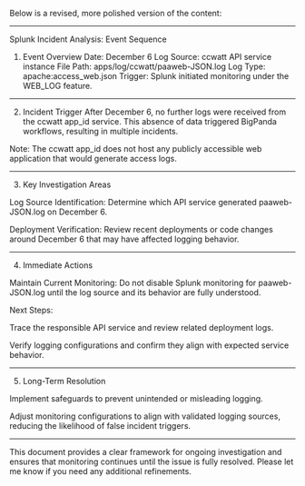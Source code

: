 Below is a revised, more polished version of the content:


---

Splunk Incident Analysis: Event Sequence

1. Event Overview
Date: December 6
Log Source: ccwatt API service instance
File Path: apps/log/ccwatt/paaweb-JSON.log
Log Type: apache:access_web.json
Trigger: Splunk initiated monitoring under the WEB_LOG feature.


---

2. Incident Trigger
After December 6, no further logs were received from the ccwatt app_id service. This absence of data triggered BigPanda workflows, resulting in multiple incidents.

Note: The ccwatt app_id does not host any publicly accessible web application that would generate access logs.


---

3. Key Investigation Areas

Log Source Identification:
Determine which API service generated paaweb-JSON.log on December 6.

Deployment Verification:
Review recent deployments or code changes around December 6 that may have affected logging behavior.



---

4. Immediate Actions

Maintain Current Monitoring:
Do not disable Splunk monitoring for paaweb-JSON.log until the log source and its behavior are fully understood.

Next Steps:

Trace the responsible API service and review related deployment logs.

Verify logging configurations and confirm they align with expected service behavior.




---

5. Long-Term Resolution

Implement safeguards to prevent unintended or misleading logging.

Adjust monitoring configurations to align with validated logging sources, reducing the likelihood of false incident triggers.



---

This document provides a clear framework for ongoing investigation and ensures that monitoring continues until the issue is fully resolved. Please let me know if you need any additional refinements.

